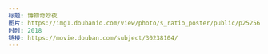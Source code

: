```yaml
---
标题: 博物奇妙夜
图片: https://img1.doubanio.com/view/photo/s_ratio_poster/public/p2525627978.jpg
时时: 2018
链接: https://movie.douban.com/subject/30238104/
---
```

